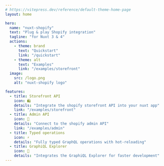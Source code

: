 ```yaml
---
# https://vitepress.dev/reference/default-theme-home-page
layout: home

hero:
  name: "nuxt-shopify"
  text: "Plug & play Shopify integration"
  tagline: "for Nuxt 3 & 4"
  actions:
    - theme: brand
      text: "Quickstart"
      link: "/quickstart"
    - theme: alt
      text: "Examples"
      link: "/examples/storefront"
  image:
    src: /logo.png
    alt: "nuxt-shopify logo"

features:
  - title: Storefront API
    icon: 🛍️
    details: "Integrate the shopify storefront API into your nuxt app"
    link: "/examples/storefront"
  - title: Admin API
    icon: 🔐
    details: "Connect to the shopify admin API"
    link: "/examples/admin"
  - title: Typed operations
    icon: ⚡️
    details: "Fully typed GraphQL operations with hot-reloading"
  - title: GraphiQL Explorer
    icon: 🧭
    details: "Integrates the GraphiQL Explorer for faster development"
---
```

